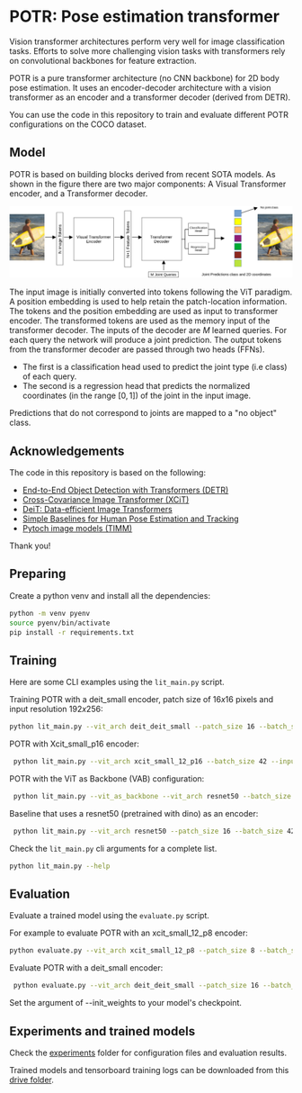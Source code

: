 # POTR: Pose estimation transformer
Vision transformer architectures perform very well for image classification tasks. Efforts to solve more challenging vision tasks with transformers rely on convolutional backbones for feature extraction.

POTR is a pure transformer architecture (no CNN backbone) for 2D body pose estimation. It uses an encoder-decoder architecture with a vision transformer as an encoder and a transformer decoder (derived from DETR).

You can use the code in this repository to train and evaluate different POTR configurations on the COCO dataset.

## Model

POTR is based on building blocks derived from recent SOTA models. As shown in the figure there are two major components: A Visual Transformer encoder, and a Transformer decoder.

![model](/figures/model_draft1.jpg)

The input image is initially converted into tokens following the ViT paradigm. A position embedding is used to help retain the patch-location information. The tokens and the position embedding are used as input to transformer encoder. The transformed tokens are used as the memory input of the transformer decoder.
The inputs of the decoder are _M_ learned queries.
For each query the network will produce a joint prediction.
The output tokens from the transformer decoder are passed through two heads (FFNs). 
 - The first is a classification head used to predict the joint type (i.e class) of each query.
 - The second is a regression head that predicts the normalized coordinates (in the range $[0,1]$) of the joint in the input image.

Predictions that do not correspond to joints are mapped to a "no object" class.


## Acknowledgements
The code in this repository is based on the following:

- [End-to-End Object Detection with Transformers (DETR)](https://github.com/facebookresearch/detr)
- [Cross-Covariance Image Transformer (XCiT)](https://github.com/facebookresearch/xcit)
- [DeiT: Data-efficient Image Transformers](https://github.com/facebookresearch/deit)
- [Simple Baselines for Human Pose Estimation and Tracking](https://github.com/microsoft/human-pose-estimation.pytorch)
- [Pytoch image models (TIMM)](https://github.com/rwightman/pytorch-image-models)

Thank you!

## Preparing

Create a python venv and install all the dependencies:

```bash
python -m venv pyenv
source pyenv/bin/activate
pip install -r requirements.txt
```

## Training 
Here are some CLI examples using the ```lit_main.py```
script.

Training POTR with a deit_small encoder, patch size of $16x16$ pixels and input resolution $192x256$:

```bash
python lit_main.py --vit_arch deit_deit_small --patch_size 16 --batch_size 42 --input_size 192 256 --hidden_dim 384 --vit_dim 384 --gpus 1 --num_workers 24
```

POTR with Xcit_small_p16 encoder:

```bash
 python lit_main.py --vit_arch xcit_small_12_p16 --batch_size 42 --input_size 288 384 --hidden_dim 384 --vit_dim 384 --gpus 1 --num_workers 24   --vit_weights https://dl.fbaipublicfiles.com/xcit/xcit_small_12_p16_384_dist.pth

```

POTR with the ViT as Backbone (VAB) configuration:

```bash
 python lit_main.py --vit_as_backbone --vit_arch resnet50 --batch_size 42 --input_size 192 256 --hidden_dim 384 --vit_dim 384 --gpus 1 --position_embedding learned_nocls --num_workers 16 --num_queries 100 --dim_feedforward 1536 --accumulate_grad_batches 1
```

Baseline that uses a resnet50 (pretrained with dino) as an encoder:

```bash
 python lit_main.py --vit_arch resnet50 --patch_size 16 --batch_size 42 --input_size 192 256 --hidden_dim 384 --vit_dim 384 --gpus 1 --num_workers 24 --vit_weights https://dl.fbaipublicfiles.com/dino/dino_resnet50_pretrain/dino_resnet50_pretrain.pth --position_embedding learned_nocls
 ```

Check the ```lit_main.py``` cli arguments for a complete list.
```bash
python lit_main.py --help
```

## Evaluation

Evaluate a trained model using the ```evaluate.py``` script.

For example to evaluate POTR with an xcit_small_12_p8 encoder:

```bash
python evaluate.py --vit_arch xcit_small_12_p8 --patch_size 8 --batch_size 42 --input_size 192 256 --hidden_dim 384 --vit_dim 384  --position_embedding enc_xcit --num_workers 16 --num_queries 100 --dim_feedforward 1536 --init_weights paper_experiments/xcit_small12_p8_dino_192_256_paper/checkpoints/checkpoint-epoch\=065-AP\=0.736.ckpt --use_det_bbox
```

Evaluate POTR with a deit_small encoder:

```bash
 python evaluate.py --vit_arch deit_deit_small --patch_size 16 --batch_size 42 --input_size 192 256 --hidden_dim 384 --vit_dim 384 --num_workers 24 --init_weights lightning_logs/version_0/checkpoints/checkpoint-epoch\=074-AP\=0.622.ckpt  --use_det_bbox
```

Set the argument of --init_weights to your model's checkpoint.


## Experiments and trained models

Check the [experiments](/experiments) folder for configuration files and evaluation results.

Trained models and tensorboard training logs can be downloaded from this [drive folder](https://drive.google.com/drive/folders/1LFszPEva0QmWTPqqSbxMmB_GqNhjm5kq?usp=sharing).






